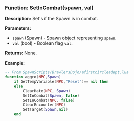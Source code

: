 ### Function: SetInCombat(spawn, val)

**Description:**
Set's if the Spawn is in combat.

**Parameters:**
- `spawn` (Spawn) - Spawn object representing `spawn`.
- `val` (bool) - Boolean flag `val`.

**Returns:** None.

**Example:**

```lua
-- From SpawnScripts/BrawlersDojo/afirstcircleadept.lua
function aggro(NPC,Spawn)
    if GetTempVariable(NPC,"Reset")== nil then
    else
        ClearHate(NPC, Spawn)
        SetInCombat(Spawn, false)
        SetInCombat(NPC, false)
        ClearEncounter(NPC)
        SetTarget(Spawn,nil)
    end
```
